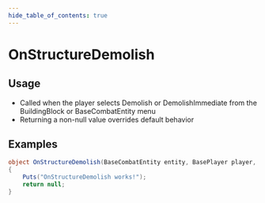 ```yaml
---
hide_table_of_contents: true
---
```


# OnStructureDemolish

## Usage

* Called when the player selects Demolish or DemolishImmediate from the BuildingBlock or BaseCombatEntity menu
* Returning a non-null value overrides default behavior

## Examples

```csharp title=""
object OnStructureDemolish(BaseCombatEntity entity, BasePlayer player, bool immediate)
{
    Puts("OnStructureDemolish works!");
    return null;
}
```
